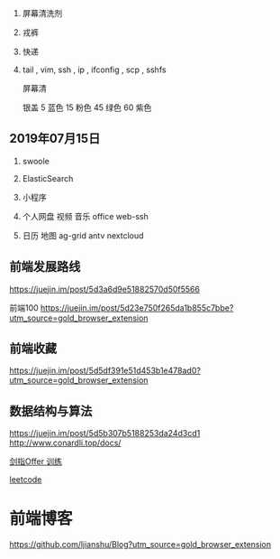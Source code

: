 1. 屏幕清洗剂
2. 戎裤
3. 快递
4. 
    <!-- cd, -->
    <!-- ls, -->
    <!-- grep, -->
    <!-- find, -->
    <!-- cp, -->
    <!-- mv, -->
    <!-- rm, -->
    <!-- tar, -->
    <!-- cat, -->
    tail ,
    vim,
    ssh ,
    ip ,
    ifconfig ,
    scp ,
    sshfs

    <!-- 便利贴 -->
    屏幕清
    
    银盖
      5 蓝色
    15 粉色
    45 绿色
    60 紫色
  


## 2019年07月15日
1. swoole
2. ElasticSearch
2. 小程序
3. 个人网盘 视频 音乐 office  web-ssh

4. 日历 地图 ag-grid antv nextcloud
    
## 前端发展路线
https://juejin.im/post/5d3a6d9e51882570d50f5566

前端100 
https://juejin.im/post/5d23e750f265da1b855c7bbe?utm_source=gold_browser_extension

## 前端收藏

https://juejin.im/post/5d5df391e51d453b1e478ad0?utm_source=gold_browser_extension

## 数据结构与算法 
https://juejin.im/post/5d5b307b5188253da24d3cd1
http://www.conardli.top/docs/

[剑指Offer 训练](https://www.nowcoder.com/ta/coding-interviews?query=&asc=true&order=&page=1 )

[leetcode](https://leetcode-cn.com/)

# 前端博客
https://github.com/ljianshu/Blog?utm_source=gold_browser_extension
